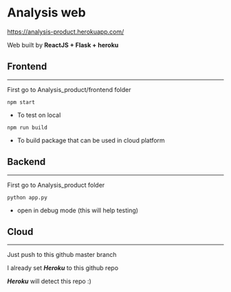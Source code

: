 # Analysis web

https://analysis-product.herokuapp.com/

Web built by **ReactJS + Flask + heroku**

## Frontend

---

First go to Analysis_product/frontend folder

`npm start`

- To test on local

`npm run build`

- To build package that can be used in cloud platform

## Backend

---

First go to Analysis_product folder

`python app.py`

- open in debug mode (this will help testing)

## Cloud

---

Just push to this github master branch

I already set **_Heroku_** to this github repo

**_Heroku_** will detect this repo :)
